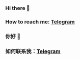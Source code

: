 ### Hi there 👋
### How to reach me: [Telegram](https://t.me/ZZTDBot) 
<!--
**ShengCaiTeam/ShengCaiTeam** is a ✨ _special_ ✨ repository because its `README.md` (this file) appears on your GitHub profile.

Here are some ideas to get you started:

- 🔭 I’m currently working on ...
- 🌱 I’m currently learning ...
- 👯 I’m looking to collaborate on ...
- 🤔 I’m looking for help with ...
- 💬 Ask me about ...
- 📫 How to reach me: ...
- 😄 Pronouns: ...
- ⚡ Fun fact: ...
-->

### 你好 👋
### 如何联系我：[Telegram](https://t.me/ZZTDBot) 

<!--
**ShengCaiTeam/ShengCaiTeam** 是一个 ✨ _特别_ ✨ 仓库，因为它的 `README.md`（这个文件）出现在你的 GitHub 主页上。

以下是一些让你开始的想法：

- 🔭 我目前正在进行 ...
- 🌱 我目前正在学习 ...
- 👯 我正在寻找合作 ...
- 🤔 我正在寻求帮助 ...
- 💬 问我关于 ...
- 📫 如何联系我: ...
- 😄 代词: ...
- ⚡ 有趣的事实: ...
-->